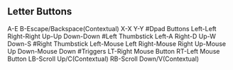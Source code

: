 ## Letter Buttons
A-E
B-Escape/Backspace(Contextual)
X-X
Y-Y
#Dpad Buttons
Left-Left
Right-Right
Up-Up
Down-Down
#Left Thumbstick
Left-A
Right-D
Up-W
Down-S
#Right Thumbstick
Left-Mouse Left
Right-Mouse Right
Up-Mouse Up
Down-Mouse Down
#Triggers
LT-Right Mouse Button
RT-Left Mouse Button
LB-Scroll Up/C(Contextual)
RB-Scroll Down/V(Contextual)
